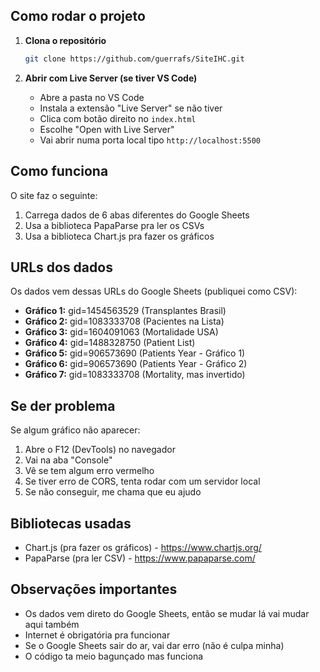 ## Como rodar o projeto

1. **Clona o repositório**
   ```bash
   git clone https://github.com/guerrafs/SiteIHC.git
   ```

2. **Abrir com Live Server (se tiver VS Code)**
   - Abre a pasta no VS Code
   - Instala a extensão "Live Server" se não tiver
   - Clica com botão direito no `index.html`
   - Escolhe "Open with Live Server"
   - Vai abrir numa porta local tipo `http://localhost:5500`

## Como funciona
O site faz o seguinte:
1. Carrega dados de 6 abas diferentes do Google Sheets
2. Usa a biblioteca PapaParse pra ler os CSVs
3. Usa a biblioteca Chart.js pra fazer os gráficos

## URLs dos dados
Os dados vem dessas URLs do Google Sheets (publiquei como CSV):

- **Gráfico 1:** gid=1454563529 (Transplantes Brasil)
- **Gráfico 2:** gid=1083333708 (Pacientes na Lista)  
- **Gráfico 3:** gid=1604091063 (Mortalidade USA)
- **Gráfico 4:** gid=1488328750 (Patient List)
- **Gráfico 5:** gid=906573690 (Patients Year - Gráfico 1)
- **Gráfico 6:** gid=906573690 (Patients Year - Gráfico 2)
- **Gráfico 7:** gid=1083333708 (Mortality, mas invertido)

## Se der problema
Se algum gráfico não aparecer:
1. Abre o F12 (DevTools) no navegador
2. Vai na aba "Console" 
3. Vê se tem algum erro vermelho
4. Se tiver erro de CORS, tenta rodar com um servidor local
5. Se não conseguir, me chama que eu ajudo

## Bibliotecas usadas
- Chart.js (pra fazer os gráficos) - https://www.chartjs.org/
- PapaParse (pra ler CSV) - https://www.papaparse.com/

## Observações importantes
- Os dados vem direto do Google Sheets, então se mudar lá vai mudar aqui também
- Internet é obrigatória pra funcionar
- Se o Google Sheets sair do ar, vai dar erro (não é culpa minha)
- O código ta meio bagunçado mas funciona 